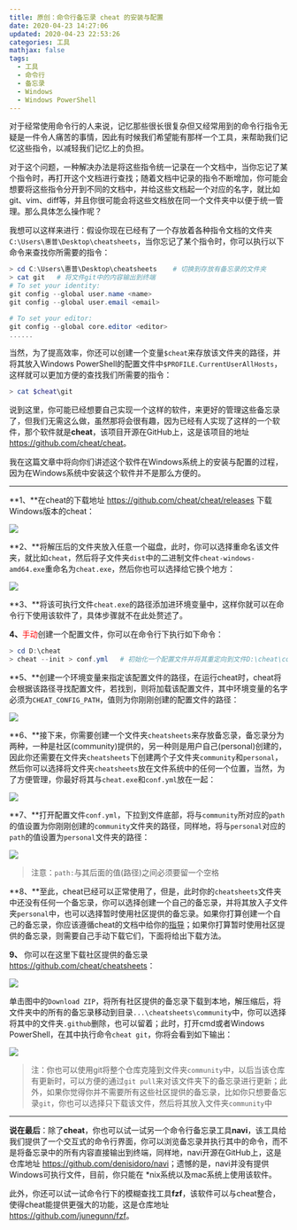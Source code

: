 ```yaml
---
title: 原创：命令行备忘录 cheat 的安装与配置
date: 2020-04-23 14:27:06
updated: 2020-04-23 22:53:26
categories: 工具
mathjax: false
tags:
  - 工具
  - 命令行
  - 备忘录
  - Windows
  - Windows PowerShell
---
```


对于经常使用命令行的人来说，记忆那些很长很复杂但又经常用到的命令行指令无疑是一件令人痛苦的事情，因此有时候我们希望能有那样一个工具，来帮助我们记忆这些指令，以减轻我们记忆上的负担。

对于这个问题，一种解决办法是将这些指令统一记录在一个文档中，当你忘记了某个指令时，再打开这个文档进行查找；随着文档中记录的指令不断增加，你可能会想要将这些指令分开到不同的文档中，并给这些文档起一个对应的名字，就比如git、vim、diff等，并且你很可能会将这些文档放在同一个文件夹中以便于统一管理。那么具体怎么操作呢？

<!-- more -->

我想可以这样来进行：假设你现在已经有了一个存放着各种指令文档的文件夹`C:\Users\惠普\Desktop\cheatsheets`，当你忘记了某个指令时，你可以执行以下命令来查找你所需要的指令：

``` powershell
> cd C:\Users\惠普\Desktop\cheatsheets	# 切换到存放有备忘录的文件夹
> cat git	# 将文件git中的内容输出到终端
# To set your identity:
git config --global user.name <name>
git config --global user.email <email>

# To set your editor:
git config --global core.editor <editor>
......
```

当然，为了提高效率，你还可以创建一个变量`$cheat`来存放该文件夹的路径，并将其放入Windows PowerShell的配置文件中`$PROFILE.CurrentUserAllHosts`，这样就可以更加方便的查找我们所需要的指令：

``` powershell
> cat $cheat\git
```

说到这里，你可能已经想要自己实现一个这样的软件，来更好的管理这些备忘录了，但我们无需这么做，虽然那将会很有趣，因为已经有人实现了这样的一个软件，那个软件就是**cheat**，该项目开源在GitHub上，这是该项目的地址 <https://github.com/cheat/cheat>。

我在这篇文章中将向你们讲述这个软件在Windows系统上的安装与配置的过程，因为在Windows系统中安装这个软件并不是那么方便的。

---

**1、**在cheat的下载地址 <https://github.com/cheat/cheat/releases> 下载Windows版本的cheat：

![](1.png)

**2、**将解压后的文件夹放入任意一个磁盘，此时，你可以选择重命名该文件夹，就比如`cheat`，然后将子文件夹`dist`中的二进制文件`cheat-windows-amd64.exe`重命名为`cheat.exe`，然后你也可以选择给它换个地方：

![](2.png)

**3、**将该可执行文件`cheat.exe`的路径添加进环境变量中，这样你就可以在命令行下使用该软件了，具体步骤就不在此处赘述了。

**4、**<font color="red">手动</font>创建一个配置文件，你可以在命令行下执行如下命令：

``` powershell
> cd D:\cheat
> cheat --init > conf.yml	# 初始化一个配置文件并将其重定向到文件D:\cheat\conf.yml中
```

**5、**创建一个环境变量来指定该配置文件的路径，在运行cheat时，cheat将会根据该路径寻找配置文件，若找到，则将加载该配置文件，其中环境变量的名字必须为`CHEAT_CONFIG_PATH`，值则为你刚刚创建的配置文件的路径：

![](3.png)

**6、**接下来，你需要创建一个文件夹`cheatsheets`来存放备忘录，备忘录分为两种，一种是社区(community)提供的，另一种则是用户自己(personal)创建的，因此你还需要在文件夹`cheatsheets`下创建两个子文件夹`community`和`personal`，然后你可以选择将文件夹`cheatsheets`放在文件系统中的任何一个位置，当然，为了方便管理，你最好将其与`cheat.exe`和`conf.yml`放在一起：

![](4.png)

**7、**打开配置文件`conf.yml`，下拉到文件底部，将与`community`所对应的`path`的值设置为你刚刚创建的`community`文件夹的路径，同样地，将与`personal`对应的`path`的值设置为`personal`文件夹的路径：

![](5.png)

> 注意：`path:`与其后面的值(路径)之间必须要留一个空格

**8、**至此，cheat已经可以正常使用了，但是，此时你的`cheatsheets`文件夹中还没有任何一个备忘录，你可以选择创建一个自己的备忘录，并将其放入子文件夹`personal`中，也可以选择暂时使用社区提供的备忘录。如果你打算创建一个自己的备忘录，你应该遵循cheat的文档中给你的[指导](https://github.com/cheat/cheat)；如果你打算暂时使用社区提供的备忘录，则需要自己手动下载它们，下面将给出下载方法。

**9、** 你可以在这里下载社区提供的备忘录 <https://github.com/cheat/cheatsheets>：

![](6.png)

单击图中的`Download ZIP`，将所有社区提供的备忘录下载到本地，解压缩后，将文件夹中的所有的备忘录移动到目录`...\cheatsheets\community`中，你可以选择将其中的文件夹`.github`删除，也可以留着；此时，打开cmd或者Windows PowerShell，在其中执行命令`cheat git`，你将会看到如下输出：

![](7.png)

> 注：你也可以使用git将整个仓库克隆到文件夹`community`中，以后当该仓库有更新时，可以方便的通过`git pull`来对该文件夹下的备忘录进行更新；此外，如果你觉得你并不需要所有这些社区提供的备忘录，比如你只想要备忘录`git`，你也可以选择只下载该文件，然后将其放入文件夹`community`中

---

**说在最后**：除了**cheat**，你也可以试一试另一个命令行备忘录工具**navi**，该工具给我们提供了一个交互式的命令行界面，你可以浏览备忘录并执行其中的命令，而不是将备忘录中的所有内容直接输出到终端，同样地，navi开源在GitHub上，这是仓库地址 <https://github.com/denisidoro/navi>；遗憾的是，navi并没有提供Windows可执行文件，目前，你只能在 *nix系统以及mac系统上使用该软件。

此外，你还可以试一试命令行下的模糊查找工具**fzf**，该软件可以与cheat整合，使得cheat能提供更强大的功能，这是仓库地址 <https://github.com/junegunn/fzf>。
